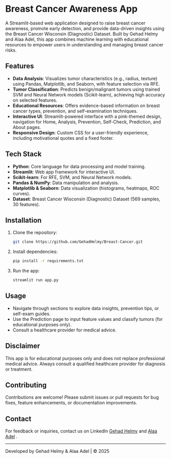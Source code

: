 # Breast Cancer Awareness App

A Streamlit-based web application designed to raise breast cancer awareness, promote early detection, and provide data-driven insights using the Breast Cancer Wisconsin (Diagnostic) Dataset. Built by Gehad Helmy and Alaa Adel, this app combines machine learning with educational resources to empower users in understanding and managing breast cancer risks.

## Features
- **Data Analysis**: Visualizes tumor characteristics (e.g., radius, texture) using Pandas, Matplotlib, and Seaborn, with feature selection via RFE.
- **Tumor Classification**: Predicts benign/malignant tumors using trained SVM and Neural Network models (Scikit-learn), achieving high accuracy on selected features.
- **Educational Resources**: Offers evidence-based information on breast cancer types, prevention, and self-examination techniques.
- **Interactive UI**: Streamlit-powered interface with a pink-themed design, navigation for Home, Analysis, Prevention, Self-Check, Prediction, and About pages.
- **Responsive Design**: Custom CSS for a user-friendly experience, including motivational quotes and a fixed footer.

## Tech Stack
- **Python**: Core language for data processing and model training.
- **Streamlit**: Web app framework for interactive UI.
- **Scikit-learn**: For RFE, SVM, and Neural Network models.
- **Pandas & NumPy**: Data manipulation and analysis.
- **Matplotlib & Seaborn**: Data visualization (histograms, heatmaps, ROC curves).
- **Dataset**: Breast Cancer Wisconsin (Diagnostic) Dataset (569 samples, 30 features).

## Installation
1. Clone the repository:
   ```bash
   git clone https://github.com/GehadHelmy/Breast-Cancer.git
   ```
2. Install dependencies:
   ```bash
   pip install -r requirements.txt
   ```
3. Run the app:
   ```bash
   streamlit run app.py
   ```

## Usage
- Navigate through sections to explore data insights, prevention tips, or self-exam guides.
- Use the Prediction page to input feature values and classify tumors (for educational purposes only).
- Consult a healthcare provider for medical advice.

## Disclaimer
This app is for educational purposes only and does not replace professional medical advice. Always consult a qualified healthcare provider for diagnosis or treatment.

## Contributing
Contributions are welcome! Please submit issues or pull requests for bug fixes, feature enhancements, or documentation improvements.

## Contact
For feedback or inquiries, contact us on LinkedIn  [Gehad Helmy](https://www.linkedin.com/in/gehad-helmy-505445296/) and  [Alaa Adel](https://linkedin.com/in/alaa-adel-64735034b)
        .

---

Developed by Gehad Helmy & Alaa Adel | © 2025
